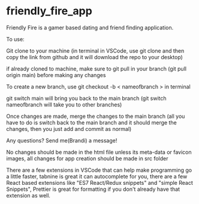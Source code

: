 # friendly_fire_app
Friendly Fire is a gamer based dating and friend finding application.


To use:

Git clone to your machine (in terminal in VSCode, use git clone and then copy the link from github and it will download the repo to your desktop)

if already cloned to machine, make sure to git pull in your branch (git pull origin main) before making any changes 

To create a new branch, use git checkout -b < nameofbranch > in terminal

git switch main will bring you back to the main branch (git switch nameofbranch will take you to other branches)

Once changes are made, merge the changes to the main branch (all you have to do is switch back to the main branch and it should merge the changes, then you just add and commit as normal)

Any questions? Send me(Brandi) a message! 


No changes should be made in the html file unless its meta-data or favicon images, all changes for app creation should be made in src folder

There are a few extensions in VSCode that can help make programming go a little faster, tabnine is great it can autocomplete for you, there are a few React based extensions like "ES7 React/Redux snippets" and "simple React Snippets", Prettier is great for formatting if you don't already have that extension as well. 